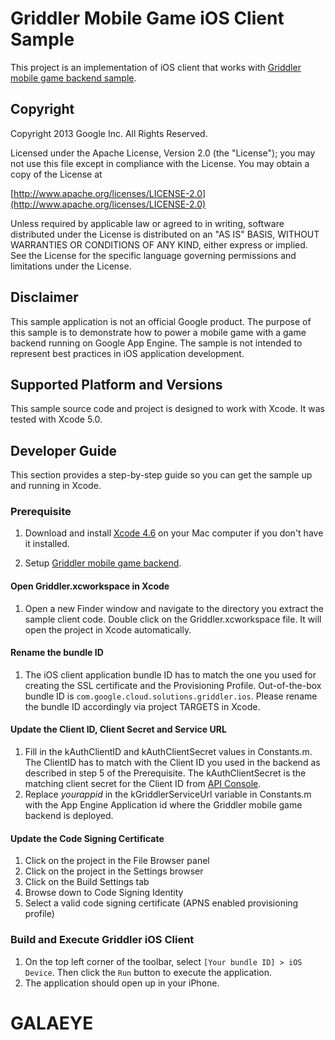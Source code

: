 # Griddler Mobile Game iOS Client Sample

This project is an implementation of iOS client that works with [Griddler mobile game backend sample](https://github.com/GoogleCloudPlatform/solutions-griddler-sample-backend-java).

## Copyright
Copyright 2013 Google Inc. All Rights Reserved.

Licensed under the Apache License, Version 2.0 (the "License"); you may not use this file except in compliance with the License. You may obtain a copy of the License at

[http://www.apache.org/licenses/LICENSE-2.0](http://www.apache.org/licenses/LICENSE-2.0)

Unless required by applicable law or agreed to in writing, software distributed under the License is distributed on an "AS IS" BASIS, WITHOUT WARRANTIES OR CONDITIONS OF ANY KIND, either express or implied. See the License for the specific language governing permissions and limitations under the License.

## Disclaimer
This sample application is not an official Google product. The purpose of this sample is to demonstrate how to power a mobile game with a game backend running on Google App Engine. The sample is not intended to represent best practices in iOS application development.

## Supported Platform and Versions
This sample source code and project is designed to work with Xcode. It was tested with Xcode 5.0.

## Developer Guide
This section provides a step-by-step guide so you can get the sample up and running in Xcode.

### Prerequisite
1. Download and install [Xcode 4.6](https://developer.apple.com/xcode/) on your Mac computer if you don't have it installed.

2. Setup [Griddler mobile game backend](https://github.com/GoogleCloudPlatform/solutions-griddler-sample-backend-java).

#### Open Griddler.xcworkspace in Xcode
1. Open a new Finder window and navigate to the directory you extract the sample client code.  Double click on the Griddler.xcworkspace file. It will open the project in Xcode automatically.

#### Rename the bundle ID
1. The iOS client application bundle ID has to match the one you used for creating the SSL certificate and the Provisioning Profile.  Out-of-the-box bundle ID is `com.google.cloud.solutions.griddler.ios`.  Please rename the bundle ID accordingly via project TARGETS in Xcode.

#### Update the Client ID, Client Secret and Service URL
1. Fill in the kAuthClientID and kAuthClientSecret values in Constants.m.  The ClientID has to match with the Client ID you used in the backend as described in step 5 of the Prerequisite.  The kAuthClientSecret is the matching client secret for the Client ID from [API Console](https://code.google.com/apis/console).
2. Replace *yourappid* in the kGriddlerServiceUrl variable in Constants.m with the App Engine Application id where the Griddler mobile game backend is deployed.

#### Update the Code Signing Certificate
1. Click on the project in the File Browser panel
2. Click on the project in the Settings browser
3. Click on the Build Settings tab
4. Browse down to Code Signing Identity
5. Select a valid code signing certificate (APNS enabled provisioning profile)

### Build and Execute Griddler iOS Client
1. On the top left corner of the toolbar, select `[Your bundle ID] > iOS Device`.  Then click the `Run` button to execute the application.
2. The application should open up in your iPhone.
# GALAEYE
